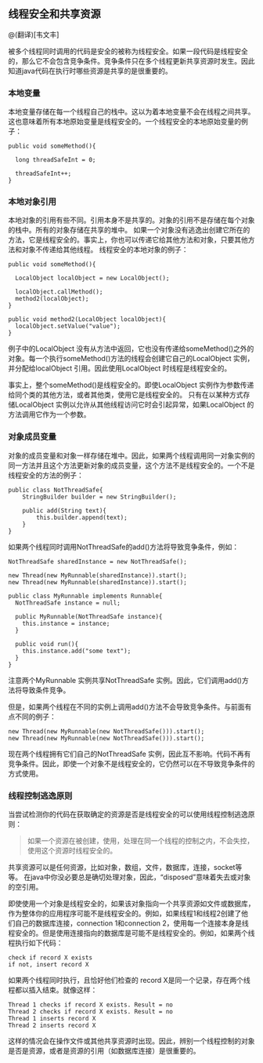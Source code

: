## 线程安全和共享资源

@(翻译)[韦文丰]


被多个线程同时调用的代码是安全的被称为线程安全。如果一段代码是线程安全的，那么它不会包含竞争条件。竞争条件只在多个线程更新共享资源时发生。因此知道java代码在执行时哪些资源是共享的是很重要的。

### 本地变量
本地变量存储在每一个线程自己的栈中。这以为着本地变量不会在线程之间共享。这也意味着所有本地原始变量是线程安全的。一个线程安全的本地原始变量的例子：

```
public void someMethod(){

  long threadSafeInt = 0;

  threadSafeInt++;
}
```

### 本地对象引用
本地对象的引用有些不同。引用本身不是共享的。对象的引用不是存储在每个对象的栈中。所有的对象存储在共享的堆中。
如果一个对象没有逃逸出创建它所在的方法，它是线程安全的。事实上，你也可以传递它给其他方法和对象，只要其他方法和对象不传递给其他线程。
线程安全的本地对象的例子：

```
public void someMethod(){

  LocalObject localObject = new LocalObject();

  localObject.callMethod();
  method2(localObject);
}

public void method2(LocalObject localObject){
  localObject.setValue("value");
}
```

例子中的LocalObject 没有从方法中返回，它也没有传递给someMethod()之外的对象。每一个执行someMethod()方法的线程会创建它自己的LocalObject 实例，并分配给localObject 引用。因此使用LocalObject 时线程是线程安全的。

事实上，整个someMethod()是线程安全的。即使LocalObject 实例作为参数传递给同个类的其他方法，或者其他类，使用它是线程安全的。
只有在以某种方式存储LocalObject 实例以允许从其他线程访问它时会引起异常，如果LocalObject 的方法调用它作为一个参数。



### 对象成员变量
对象的成员变量和对象一样存储在堆中。因此，如果两个线程调用同一对象实例的同一方法并且这个方法更新对象的成员变量，这个方法不是线程安全的。一个不是线程安全的方法的例子：

```
public class NotThreadSafe{
    StringBuilder builder = new StringBuilder();

    public add(String text){
        this.builder.append(text);
    }
}
```

如果两个线程同时调用NotThreadSafe的add()方法将导致竞争条件，例如：
```
NotThreadSafe sharedInstance = new NotThreadSafe();

new Thread(new MyRunnable(sharedInstance)).start();
new Thread(new MyRunnable(sharedInstance)).start();

public class MyRunnable implements Runnable{
  NotThreadSafe instance = null;

  public MyRunnable(NotThreadSafe instance){
    this.instance = instance;
  }

  public void run(){
    this.instance.add("some text");
  }
}
```


注意两个MyRunnable 实例共享NotThreadSafe 实例。因此，它们调用add()方法将导致条件竞争。

但是，如果两个线程在不同的实例上调用add()方法不会导致竞争条件。与前面有点不同的例子：
```
new Thread(new MyRunnable(new NotThreadSafe())).start();
new Thread(new MyRunnable(new NotThreadSafe())).start();
```

现在两个线程拥有它们自己的NotThreadSafe 实例，因此互不影响。代码不再有竞争条件。因此，即使一个对象不是线程安全的，它仍然可以在不导致竞争条件的方式使用。


### 线程控制逃逸原则

当尝试检测你的代码在获取确定的资源是否是线程安全的可以使用线程控制逃逸原则：


>如果一个资源在被创建，使用，处理在同一个线程的控制之内，不会失控，使用这个资源时线程安全的。

共享资源可以是任何资源，比如对象，数组，文件，数据库，连接，socket等等。
在java中你没必要总是确切处理对象，因此，“disposed”意味着失去或对象的空引用。

即使使用一个对象是线程安全的，如果该对象指向一个共享资源如文件或数据库，作为整体你的应用程序可能不是线程安全的。例如，如果线程1和线程2创建了他们自己的数据库连接，connection 1和connection 2，使用每一个连接本身是线程安全的。但是使用连接指向的数据库是可能不是线程安全的。例如，如果两个线程执行如下代码：

```
check if record X exists
if not, insert record X
```

如果两个线程同时执行，且恰好他们检查的 record X是同一个记录，存在两个线程都以插入结束。就像这样：

```
Thread 1 checks if record X exists. Result = no
Thread 2 checks if record X exists. Result = no
Thread 1 inserts record X
Thread 2 inserts record X
```


这样的情况会在操作文件或其他共享资源时出现。因此，辨别一个线程控制的对象是否是资源，或者是资源的引用（如数据库连接）是很重要的。
